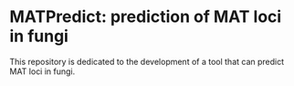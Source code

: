 # MATPredict: prediction of MAT loci in fungi

This repository is dedicated to the development of a tool that can predict MAT loci in fungi.
